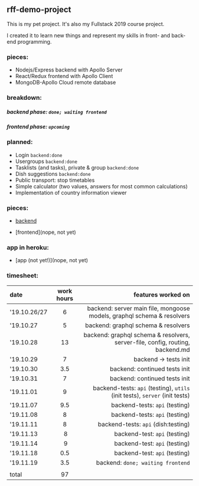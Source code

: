 
## rff-demo-project

This is my pet project. It's also my Fullstack 2019 course project.

I created it to learn new things and represent my skills in front- and back-end programming.

### pieces:
- Nodejs/Express backend with Apollo Server
- React/Redux frontend with Apollo Client
- MongoDB-Apollo Cloud remote database

### breakdown:

##### backend phase: `done; waiting frontend`
##### frontend phase: `upcoming`

### planned:
- Login `backend:done`
- Usergroups `backend:done`
- Tasklists (and tasks), private & group `backend:done`
- Dish suggestions `backend:done`
- Public transport: stop timetables
- Simple calculator (two values, answers for most common calculations)
- Implementation of country information viewer

### pieces:
- [backend](https://github.com/RedFoxFinn/rff-project/tree/backend)

- [frontend](nope, not yet)

### app in heroku:
- [app (not yet!)](nope, not yet)

### timesheet:
date | work hours | features worked on
:--- | :--------: | -----------------:
'19.10.26/27 | 6 | backend: server main file, mongoose models, graphql schema & resolvers
'19.10.27 | 5 | backend: graphql schema & resolvers
'19.10.28 | 13 | backend: graphql schema & resolvers, server-file, config, routing, backend.md
'19.10.29 | 7 | backend -> tests init
'19.10.30 | 3.5 | backend: continued tests init
'19.10.31 | 7 | backend: continued tests init
'19.11.01 | 9 | backend-tests: `api` (testing), `utils` (init tests), `server` (init tests)
'19.11.07 | 9.5 | backend-tests: `api` (testing)
'19.11.08 | 8 | backend-tests: `api` (testing)
'19.11.11 | 8 | backend-tests: `api` (dish:testing)
'19.11.13 | 8 | backend-test: `api` (testing)
'19.11.14 | 9 | backend-test: `api` (testing)
'19.11.18 | 0.5 | backend-test: `api` (testing)
'19.11.19 | 3.5 | backend: `done; waiting frontend`
 | | 
total | 97 | 
